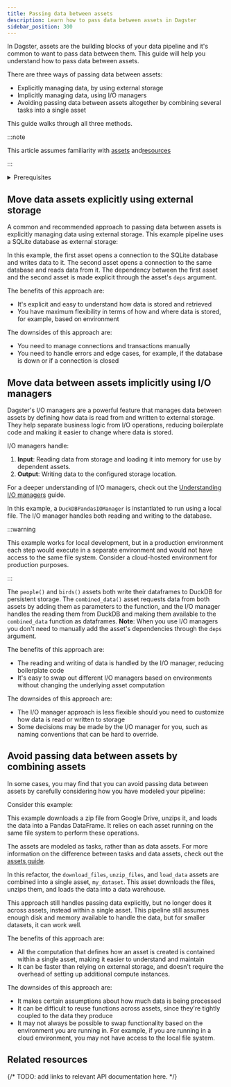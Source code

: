 ```yaml
---
title: Passing data between assets
description: Learn how to pass data between assets in Dagster
sidebar_position: 300
---
```


In Dagster, assets are the building blocks of your data pipeline and it's common to want to pass data between them. This guide will help you understand how to pass data between assets.

There are three ways of passing data between assets:

- Explicitly managing data, by using external storage
- Implicitly managing data, using I/O managers
- Avoiding passing data between assets altogether by combining several tasks into a single asset

This guide walks through all three methods.

:::note

This article assumes familiarity with [assets](/guides/build/assets/defining-assets) and[resources](/guides/build/external-resources/)

:::

<details>
  <summary>Prerequisites</summary>

To run the code in this article, you'll need to create and activate a Python virtual environment and install the following dependencies:

   ```bash
   pip install dagster dagster-duckdb-pandas
   ```
</details>

## Move data assets explicitly using external storage

A common and recommended approach to passing data between assets is explicitly managing data using external storage. This example pipeline uses a SQLite database as external storage:

<CodeExample filePath="guides/data-assets/passing-data-assets/passing-data-explicit.py" language="python" title="Using External Storage" />

In this example, the first asset opens a connection to the SQLite database and writes data to it. The second asset opens a connection to the same database and reads data from it. The dependency between the first asset and the second asset is made explicit through the asset's `deps` argument.

The benefits of this approach are:

- It's explicit and easy to understand how data is stored and retrieved
- You have maximum flexibility in terms of how and where data is stored, for example, based on environment

The downsides of this approach are:

- You need to manage connections and transactions manually
- You need to handle errors and edge cases, for example, if the database is down or if a connection is closed

## Move data between assets implicitly using I/O managers

Dagster's I/O managers are a powerful feature that manages data between assets by defining how data is read from and written to external storage. They help separate business logic from I/O operations, reducing boilerplate code and making it easier to change where data is stored.

I/O managers handle:

1. **Input**: Reading data from storage and loading it into memory for use by dependent assets.
2. **Output**: Writing data to the configured storage location.

For a deeper understanding of I/O managers, check out the [Understanding I/O managers](/guides/build/io-managers/) guide.

<CodeExample filePath="guides/data-assets/passing-data-assets/passing-data-io-manager.py" language="python" title="Using I/O managers" />

In this example, a `DuckDBPandasIOManager` is instantiated to run using a local file. The I/O manager handles both reading and writing to the database.

:::warning

This example works for local development, but in a production environment
each step would execute in a separate environment and would not have access to the same file system. Consider a cloud-hosted environment for production purposes.

:::

The `people()` and `birds()` assets both write their dataframes to DuckDB
for persistent storage. The `combined_data()` asset requests data from both assets by adding them as parameters to the function, and the I/O manager handles the reading them from DuckDB and making them available to the `combined_data` function as dataframes. **Note**: When you use I/O managers you don't need to manually add the asset's dependencies through the `deps` argument.

The benefits of this approach are:

- The reading and writing of data is handled by the I/O manager, reducing boilerplate code
- It's easy to swap out different I/O managers based on environments without changing the underlying asset computation

The downsides of this approach are:

- The I/O manager approach is less flexible should you need to customize how data is read or written to storage
- Some decisions may be made by the I/O manager for you, such as naming conventions that can be hard to override.

## Avoid passing data between assets by combining assets

In some cases, you may find that you can avoid passing data between assets by
carefully considering how you have modeled your pipeline:

Consider this example:

<CodeExample filePath="guides/data-assets/passing-data-assets/passing-data-avoid.py" language="python" title="Avoid Passing Data Between Assets" />

This example downloads a zip file from Google Drive, unzips it, and loads the data into a Pandas DataFrame. It relies on each asset running on the same file system to perform these operations.

The assets are modeled as tasks, rather than as data assets. For more information on the difference between tasks and data assets, check out the [assets guide](/guides/build/assets/).

In this refactor, the `download_files`, `unzip_files`, and `load_data` assets are combined into a single asset, `my_dataset`. This asset downloads the files, unzips them, and loads the data into a data warehouse.

<CodeExample filePath="guides/data-assets/passing-data-assets/passing-data-rewrite-assets.py" language="python" title="Avoid Passing Data Between Assets" />

This approach still handles passing data explicitly, but no longer does it across assets,
instead within a single asset. This pipeline still assumes enough disk and
memory available to handle the data, but for smaller datasets, it can work well.

The benefits of this approach are:

- All the computation that defines how an asset is created is contained within a single asset, making it easier to understand and maintain
- It can be faster than relying on external storage, and doesn't require the overhead of setting up additional compute instances.

The downsides of this approach are:

- It makes certain assumptions about how much data is being processed
- It can be difficult to reuse functions across assets, since they're tightly coupled to the data they produce
- It may not always be possible to swap functionality based on the environment you are running in. For example, if you are running in a cloud environment, you may not have access to the local file system.

## Related resources

{/* TODO: add links to relevant API documentation here. */}
